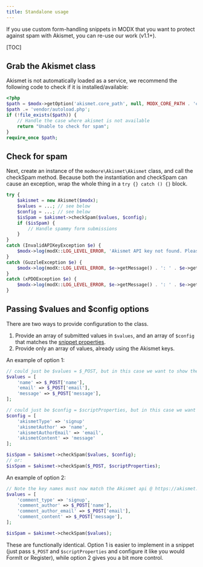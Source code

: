 ```yaml
---
title: Standalone usage
---
```


If you use custom form-handling snippets in MODX that you want to protect against spam with Akismet, you can re-use our work (v1.1+). 

[TOC]

## Grab the Akismet class

Akismet is not automatically loaded as a service, we recommend the following code to check if it is installed/available:

```php 
<?php
$path = $modx->getOption('akismet.core_path', null, MODX_CORE_PATH . 'components/akismet/');
$path .= 'vendor/autoload.php';
if (!file_exists($path)) {
    // Handle the case where akismet is not available
    return "Unable to check for spam";
}
require_once $path;
```

## Check for spam

Next, create an instance of the `modmore\Akismet\Akismet` class, and call the checkSpam method. Because both the instantiation and checkSpam can cause an exception, wrap the whole thing in a `try {} catch () {}` block.

```php
try {
    $akismet = new Akismet($modx);
    $values = ...; // see below
    $config = ...; // see below
    $isSpam = $akismet->checkSpam($values, $config);
    if ($isSpam) {
        // Handle spammy form submissions
    }
}
catch (InvalidAPIKeyException $e) {
    $modx->log(modX::LOG_LEVEL_ERROR, 'Akismet API key not found. Please add it in the MODX system settings. Form is submitting without a spam check...');
}
catch (GuzzleException $e) {
    $modx->log(modX::LOG_LEVEL_ERROR, $e->getMessage() . ': ' . $e->getTraceAsString());
}
catch (xPDOException $e) {
    $modx->log(modX::LOG_LEVEL_ERROR, $e->getMessage() . ': ' . $e->getTraceAsString());
}
```

## Passing $values and $config options

There are two ways to provide configuration to the class. 

1. Provide an array of submitted values in `$values`, and an array of `$config` that matches the [snippet properties](../Akismet_Snippet).
2. Provide only an array of values, already using the Akismet keys.

An example of option 1:

```php
// could just be $values = $_POST, but in this case we want to show the structure of the array
$values = [
    'name' => $_POST['name'],
    'email' => $_POST['email'],
    'message' => $_POST['message'],
]; 

// could just be $config = $scriptProperties, but in this case we want to show the structure of the array
$config = [
    'akismetType' => 'signup'
    'akismetAuthor' => 'name',
    'akismetAuthorEmail' => 'email',
    'akismetContent' => 'message'  
];

$isSpam = $akismet->checkSpam($values, $config);
// or:
$isSpam = $akismet->checkSpam($_POST, $scriptProperties);
```

An example of option 2:

```php
// Note the key names must now match the Akismet api @ https://akismet.com/development/api/#comment-check
$values = [
    'comment_type' => 'signup',
    'comment_author' => $_POST['name'],
    'comment_author_email' => $_POST['email'],
    'comment_content' => $_POST['message'],
];

$isSpam = $akismet->checkSpam($values);
```

These are functionally identical. Option 1 is easier to implement in a snippet (just pass `$_POST` and `$scriptProperties` and configure it like you would FormIt or Register), while option 2 gives you a bit more control.

